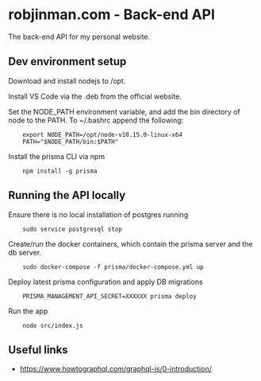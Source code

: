 robjinman.com - Back-end API
============================

The back-end API for my personal website.


Dev environment setup
---------------------

Download and install nodejs to /opt.

Install VS Code via the .deb from the official website.

Set the NODE_PATH environment variable, and add the bin directory of node to
the PATH. To ~/.bashrc append the following:

```
    export NODE_PATH=/opt/node-v10.15.0-linux-x64
    PATH="$NODE_PATH/bin:$PATH"
```

Install the prisma CLI via npm

```
    npm install -g prisma
```


Running the API locally
-----------------------

Ensure there is no local installation of postgres running

```
    sudo service postgresql stop
```

Create/run the docker containers, which contain the prisma server and the db
server.

```
    sudo docker-compose -f prisma/docker-compose.yml up
```

Deploy latest prisma configuration and apply DB migrations

```
    PRISMA_MANAGEMENT_API_SECRET=XXXXXX prisma deploy
```

Run the app

```
    node src/index.js
```


Useful links
------------

* https://www.howtographql.com/graphql-js/0-introduction/
